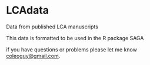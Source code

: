 LCAdata
====

Data from published LCA manuscripts

This data is formatted to be used in the R package SAGA

if you have questions or problems please let me know [coleoguy@gmail.com](mailto:coleoguy@gmail.com).
